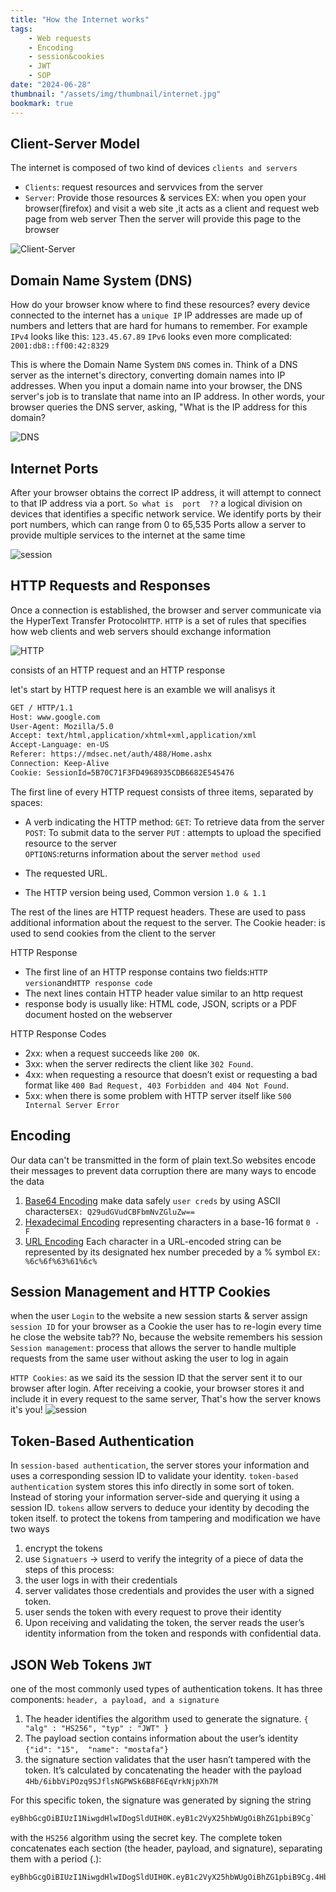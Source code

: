 ```yaml
---
title: "How the Internet works"
tags:
    - Web requests
    - Encoding
    - session&cookies
    - JWT
    - SOP
date: "2024-06-28"
thumbnail: "/assets/img/thumbnail/internet.jpg"
bookmark: true
---
```


## Client-Server Model

The internet is composed of two kind of devices `clients and servers`
* `Clients`: request resources and servvices from the server 
* `Server`: Provide those resources & services
EX:
  when you open your browser(firefox) and visit a web site ,it acts as a client and request web page from web server 
  Then the server will provide this page to the browser

 <img src="/assets/img/Basics/client.jpeg" alt="Client-Server">


## Domain Name System (DNS)

How do your browser know where to find these resources? 
 every device connected to the internet has a `unique IP` 
IP addresses are made up of numbers and letters that are hard for humans
to remember. For example
  `IPv4` looks like this: `123.45.67.89`
  `IPv6` looks even more complicated: `2001:db8::ff00:42:8329`

This is where the Domain Name System `DNS` comes in. Think of a DNS server as the internet's directory, converting domain names into IP addresses. When you input a domain name into your browser, the DNS server's job is to translate that name into an IP address. In other words, your browser queries the DNS server, asking, "What is the IP address for this domain?

 <img src="/assets/img/Basics/2.png" alt="DNS">


## Internet Ports

After your browser obtains the correct IP address, it will attempt to connect to that IP address via a port.
 `So what is  port  ??`
  a logical division on devices that identifies a specific network service. We identify ports by their port numbers, which can range from 0 to 65,535
Ports allow a server to provide multiple services to the internet at the same time

<img src="/assets/img/Basics/3.png" alt="session">


## HTTP Requests and Responses

Once a connection is established, the browser and server communicate via
the HyperText Transfer Protocol`HTTP`.
`HTTP` is a set of rules that specifies how web clients and web servers should exchange information

<img src="/assets/img/Basics/4.png" alt="HTTP">

 consists of an HTTP request and an HTTP response

 let's start by HTTP request here is an examble we will analisys it 

 ```bash
GET / HTTP/1.1
Host: www.google.com
User-Agent: Mozilla/5.0
Accept: text/html,application/xhtml+xml,application/xml
Accept-Language: en-US
Referer: https://mdsec.net/auth/488/Home.ashx
Connection: Keep-Alive
Cookie: SessionId=5B70C71F3FD4968935CDB6682E545476
 ```
The first line of every HTTP request consists of three items, separated by spaces:

* A verb indicating the HTTP method:
`GET`: To retrieve data from the server
`POST`: To submit data to the server
`PUT` : attempts to upload the specified resource to the server  
`OPTIONS`:returns information about the server `method used`

* The requested URL.
* The HTTP version being used, Common version `1.0 & 1.1`

The rest of the lines are HTTP request headers. These are used to pass
additional information about the request to the server. 
The Cookie header: is used to send cookies from the client to the server

HTTP Response 

* The first line of an HTTP response contains two fields:`HTTP version`and`HTTP response code`
* The next lines contain HTTP header value similar to an http request
* response body is usually like: HTML code, JSON, scripts or a PDF document hosted on the webserver

HTTP Response Codes

* 2xx: when a request succeeds like `200 OK`.
* 3xx: when the server redirects the client like `302 Found`.
* 4xx: when requesting a resource that doesn’t exist or requesting a bad format like
 `400 Bad Request, 403 Forbidden and 404 Not Found`.
* 5xx: when there is some problem with HTTP server itself like `500 Internal Server Error`


## Encoding

Our data can't be transmitted in the form of plain text.So websites encode their messages to prevent data corruption
there are many ways to encode the data 
1. <u>Base64 Encoding</u> 
make data safely `user creds` by using ASCII characters`EX: Q29udGVudCBFbmNvZGluZw==`
2. <u>Hexadecimal Encoding</u>
 representing characters in a base-16 format `0 - F`
3. <u>URL Encoding</u>
Each character in a URL-encoded string can be represented by its designated hex number preceded by a % symbol `EX: %6c%6f%63%61%6c%`



## Session Management and HTTP Cookies

when the user `Login` to the website a new session starts & server assign `session ID` for your browser as a Cookie
the user has to re-login every time he close the website tab??
No, because the website remembers his session
`Session management`: process that allows the server to handle multiple requests from the same user without asking the user to log in again 

`HTTP Cookies`: as we said its the session ID that the server sent it to our browser after login.
After receiving a cookie, your browser stores it and include it in every request to the same server, That's how the server knows it's you!
<img src="/assets/img/Basics/session.png" alt="session">



## Token-Based Authentication

In `session-based authentication`, the server stores your information and uses a corresponding session ID to validate your identity.
`token-based authentication` system stores this info directly in some sort of token. Instead of storing your information server-side and querying it using a session ID.
`tokens` allow servers to deduce your identity by decoding the token itself.
to protect the tokens from tampering and modification we have two ways
1. encrypt the tokens
2. use `Signatuers` -> userd to verify the integrity of a piece of data
the steps of this process:
1. the user logs in with their credentials
2. server validates those credentials and provides the user with a
signed token.
3. user sends the token with every request to prove their identity
4. Upon receiving and validating the token, the server reads the user’s identity information from the token and responds with confidential data.


## JSON Web Tokens `JWT`

 one of the most commonly used types of authentication tokens. It has three components: `header, a payload, and a signature`

1. The header identifies the algorithm used to generate the signature.
`{ "alg" : "HS256", "typ" : "JWT" }`
2. The payload section contains information about the user’s identity
`{"id": "15",  "name": "mostafa"}`
3.  the signature section validates that the user hasn’t tampered with
the token. It’s calculated by concatenating the header with the payload
`4Hb/6ibbViPOzq9SJflsNGPWSk6B8F6EqVrkNjpXh7M`

For this specific token, the signature was generated by signing the string
 ```bash
 eyBhbGcgOiBIUzI1NiwgdHlwIDogSldUIH0K.eyB1c2VyX25hbWUgOiBhZG1pbiB9Cg`
```
with the `HS256` algorithm using the secret key. The complete token concatenates each section (the header, payload, and signature), separating
them with a period (.):
```bash
eyBhbGcgOiBIUzI1NiwgdHlwIDogSldUIH0K.eyB1c2VyX25hbWUgOiBhZG1pbiB9Cg.4Hb/6ibbViPOzq9SJflsNGPWSk6B8F6EqVrkNjpXh7M
```